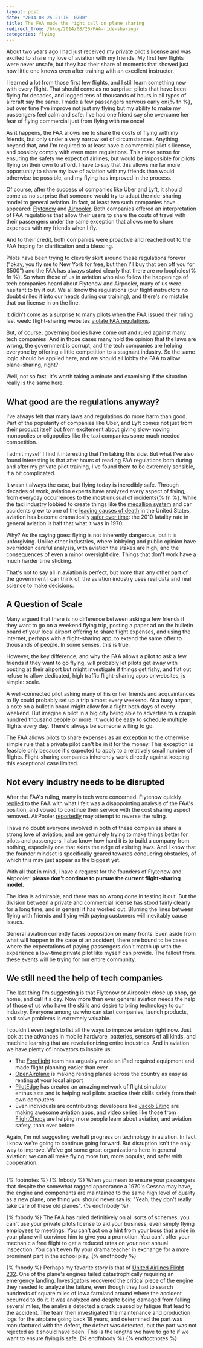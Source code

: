 ```yaml
---
layout: post
date: "2014-08-25 21:18 -0700"
title: The FAA made the right call on plane sharing
redirect_from: /blog/2014/08/26/FAA-ride-sharing/
categories: flying
---
```

About two years ago I had just received my [private pilot's license](/blog/2014/01/05/my-private-pilot-checkride/) and
was excited to share my love of aviation with my friends. My first few flights were never unsafe, but they had their
share of moments that showed just how little one knows even after training with an excellent instructor.

I learned a lot from those first few flights, and I still learn something new with every flight. That should come as no
surprise: pilots that have been flying for decades, and logged tens of thousands of hours in all types of aircraft say
the same. I made a few passengers nervous early on{% fn %}, but over time I've improve not just my flying but my ability to
make my passengers feel calm and safe. I've had one friend say she overcame her fear of flying commercial just from
flying with me once!

As it happens, the FAA allows me to share the costs of flying with my friends, but only under a very narrow set of
circumstances. Anything beyond that, and I'm required to at least have a commercial pilot's license, and possibly comply
with even more regulations. This make sense for ensuring the safety we expect of airlines, but would be impossible for
pilots flying on their own to afford. I have to say that this allows me far more opportunity to share my love of
aviation with my friends than would otherwise be possible, and my flying has improved in the process.

Of course, after the success of companies like Uber and Lyft, it should come as no surprise that someone would
try to adapt the ride-sharing model to general aviation. In fact, at least two such companies have appeared:
[Flytenow](https://flytenow.com) and [Airpooler](https://airpooler.com). Both companies offered an
interpretation of FAA regulations that allow their users to share the costs of travel with their passengers under the
same exception that allows me to share expenses with my friends when I fly.

And to their credit, both companies were proactive and reached out to the FAA hoping for clarification and a blessing.

Pilots have been trying to cleverly skirt around these regulations forever ("okay, you fly me to New York for free, but
then I'll buy that pen off you for $500") and the FAA has always stated clearly that there are no loopholes{% fn %}. So when
those of us in aviation who also follow the happenings of tech companies heard about Flytenow and Airpooler, many of us
were hesitant to try it out. We all know the regulations (our flight instructors no doubt drilled it into our heads
during our training), and there's no mistake that our license in on the line.

It didn't come as a surprise to many pilots when the FAA issued their ruling last week: flight-sharing websites [violate FAA regulations](http://www.faa.gov/about/office_org/headquarters_offices/agc/pol_adjudication/agc200/Interpretations/data/interps/2014/MacPherson-JonesDay%20-%20%282014%29%20Legal%20Interpretation.pdf).

But, of course, governing bodies have come out and ruled against many tech companies. And in those cases many hold the
opinion that the laws are wrong, the government is corrupt, and the tech companies are helping everyone by offering a
little competition to a stagnant industry. So the same logic should be applied here, and we should all lobby the FAA to
allow plane-sharing, right?

Well, not so fast. It's worth taking a minute and examining if the situation really is the same here.

## What good are the regulations anyway?

I've always felt that many laws and regulations do more harm than good. Part of the popularity of companies like Uber, and Lyft
comes not just from their product itself but from excitement about giving slow-moving monopolies or oligopolies like the
taxi companies some much needed competition.

I admit myself I find it interesting that I'm taking this side. But what I've also found interesting is that after hours
of reading FAA regulations both during and after my private pilot training, I've found them to be extremely sensible, if
a bit complicated.

It wasn't always the case, but flying today is incredibly safe. Through decades of work, aviation experts have analyzed
every aspect of flying, from everyday occurrences to the most unusual of incidents{% fn %}. While the taxi industry lobbied
to create things like the [medallion system](http://en.wikipedia.org/wiki/Medallion_taxi#Medallions) and car accidents
grew to one of the [leading causes of death](http://en.wikipedia.org/wiki/List_of_causes_of_death_by_rate) in the United
States, aviation has become dramatically [safer over time](http://www.aopa.org/About-AOPA/General-Aviation-Statistics/General-Aviation-Safety-Record-Current-and-Historic):
the 2010 fatality rate in general aviation is half that what it was in 1970.

Why? As the saying goes: flying is not inherently dangerous, but it is unforgiving. Unlike other industries, where
lobbying and public opinion have overridden careful analysis, with aviation the stakes are high, and the
consequences of even a minor oversight dire. Things that don't work have a much harder time sticking.

That's not to say all in aviation is perfect, but more than any other part of the government I can think of, the aviation
industry uses real data and real science to make decisions.

## A Question of Scale

Many argued that there is no difference between asking a few friends if they want to go on a weekend flying trip,
posting a paper ad on the bulletin board of your local airport offering to share flight expenses, and using the
internet, perhaps with a flight-sharing app, to extend the same offer to thousands of people. In some senses, this is
true.

However, the key difference, and why the FAA allows a pilot to ask a few friends if they want to go flying, will
probably let pilots get away with posting at their airport but might investigate if things get fishy, and flat out
refuse to allow dedicated, high traffic flight-sharing apps or websites, is simple: scale.

A well-connected pilot asking many of his or her friends and acquaintances to fly could probably set up a trip almost
every weekend. At a busy airport, a note on a bulletin board might allow for a flight both days of every weekend. But
imagine a pilot in a big city being able to advertise to a couple hundred thousand people or more. It would be easy to
schedule multiple flights every day. There'd always be someone willing to go.

The FAA allows pilots to share expenses as an exception to the otherwise simple rule that a private pilot can't be in it
for the money. This exception is feasible only because it's expected to apply to a relatively small number of flights.
Flight-sharing companies inherently work directly against keeping this exceptional case limited.

## Not every industry needs to be disrupted

After the FAA's ruling, many in tech were concerned. Flytenow quickly
[replied](http://blog.flytenow.com/missed-approach-faa-says-flytenow-go-around) to the FAA with what I felt was a
disappointing analysis of the FAA's position, and vowed to continue their service with the cost sharing aspect removed.
AirPooler [reportedly](http://techcrunch.com/2014/08/15/faa-bans-planesharing-startups/) may attempt to reverse the
ruling.

I have no doubt everyone involved in both of these companies share a strong love of aviation, and are genuinely trying to
make things better for pilots and passengers. I also know how hard it is to build a company from nothing, especially one
that skirts the edge of existing laws. And I know that the founder mindset is specifically geared towards conquering
obstacles, of which this may just appear as the biggest yet.

With all that in mind, I have a request for the founders of Flytenow and Airpooler: **please don't continue to pursue the
current flight-sharing model.**

The idea is admirable, and there was no wrong done in testing it out. But the division between a private and commercial
license has stood fairly clearly for a long time, and in general it has worked out. Blurring the lines between flying
with friends and flying with paying customers will inevitably cause issues.

General aviation currently faces opposition on many fronts. Even aside from what will happen in the case of an accident,
there are bound to be cases where the expectations of paying passengers don't match up with the experience a low-time
private pilot like myself can provide. The fallout from these events will be trying for our entire community.

## We still need the help of tech companies

The last thing I'm suggesting is that Flytenow or Airpooler close up shop, go home, and call it a day. Now more than
ever general aviation needs the help of those of us who have the skills and desire to bring technology to our industry.
Everyone among us who can start companies, launch products, and solve problems is extremely valuable.

I couldn't even begin to list all the ways to improve aviation right now. Just look at the advances in mobile hardware,
batteries, sensors of all kinds, and machine learning that are revolutionizing entire industries. And in aviation we
have plenty of innovators to inspire us:

* The [Foreflight](https://www.foreflight.com/) team has arguably made an iPad required equipment and made flight planning easier than ever
* [OpenAirplane](https://www.openairplane.com/) is making renting planes across the country as easy as renting at your
  local airport
* [PilotEdge](http://www.pilotedge.net/) has created an amazing network of flight simulator enthusiasts and is helping
  real pilots practice their skills safely from their own computers
* Even individuals are contributing: developers like [Jacob Eiting](http://www.fivezeromike.com/) are making awesome aviation apps, and video series like those from [FlightChops](https://www.youtube.com/user/FlightChops) are helping more people learn about aviation, and aviation safety, than ever before

Again, I'm not suggesting we halt progress on technology in aviation. In fact I know we're going to continue going
forward. But disruption isn't the only way to improve. We've got some great organizations here in general aviation: we
can all make flying more fun, more popular, and safer with cooperation.

- - -

{% footnotes %}
{% fnbody %}
When you mean to ensure your passengers that despite the somewhat ragged appearance a 1970's Cessna may have, the
engine and components are maintained to the same high level of quality as a new plane, one thing you should never say
is: "Yeah, they don't really take care of these old planes".
{% endfnbody %}

{% fnbody %}
The FAA has ruled definitively on all sorts of schemes: you can't use your private pilots license to aid your
business, even simply flying employees to meetings. You can't act on a hint from your boss that a ride in your plane
will convince him to give you a promotion. You can't offer your mechanic a free flight to get a reduced rates on your
next annual inspection. You can't even fly your drama teacher in exchange for a more prominent part in the school play.
{% endfnbody %}

{% fnbody %}
Perhaps my favorite story is that of <a href="http://en.wikipedia.org/wiki/United_Airlines_Flight_232">United Airlines Flight 232</a>.
One of the plane's engines failed catastrophically requiring an emergency landing. Investigators
recovered the critical piece of the engine they needed to analyze the failure, even though they had
to search hundreds of square miles of Iowa farmland around where the accident occurred to do it. It
was analyzed and despite being damaged from falling several miles, the analysis detected a crack
caused by fatigue that lead to the accident. The team then investigated the maintenance and
production logs for the airplane going back 18 years, and determined the part was manufactured with
the defect, the defect was detected, but the part was not rejected as it should have been. This is
the lengths we have to go to if we want to ensure flying is safe.
{% endfnbody %}
{% endfootnotes %}
